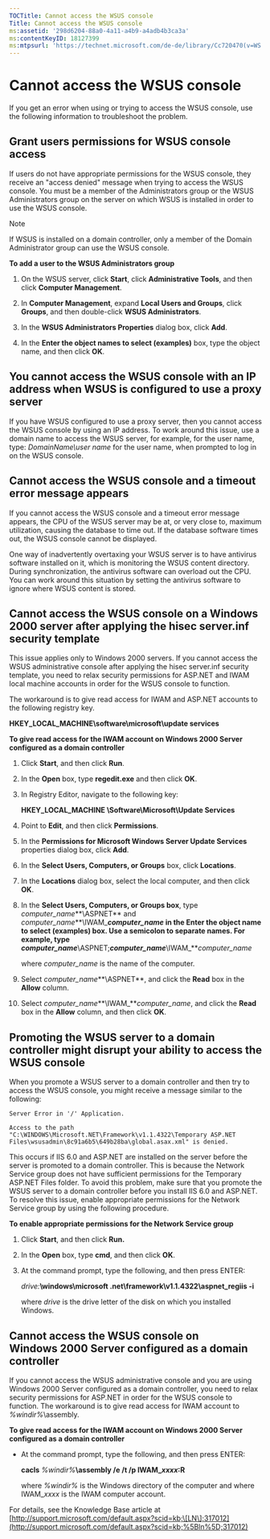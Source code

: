 ```yaml
---
TOCTitle: Cannot access the WSUS console
Title: Cannot access the WSUS console
ms:assetid: '298d6204-88a0-4a11-a4b9-a4adb4b3ca3a'
ms:contentKeyID: 18127399
ms:mtpsurl: 'https://technet.microsoft.com/de-de/library/Cc720470(v=WS.10)'
---
```


Cannot access the WSUS console
==============================

If you get an error when using or trying to access the WSUS console, use the following information to troubleshoot the problem.

Grant users permissions for WSUS console access
-----------------------------------------------

If users do not have appropriate permissions for the WSUS console, they receive an "access denied" message when trying to access the WSUS console. You must be a member of the Administrators group or the WSUS Administrators group on the server on which WSUS is installed in order to use the WSUS console.

> [!NOTE]  
> If WSUS is installed on a domain controller, only a member of the Domain Administrator group can use the WSUS console.

**To add a user to the WSUS Administrators group**
1.  On the WSUS server, click **Start**, click **Administrative Tools**, and then click **Computer Management**.

2.  In **Computer Management**, expand **Local Users and Groups**, click **Groups**, and then double-click **WSUS Administrators**.

3.  In the **WSUS Administrators Properties** dialog box, click **Add**.

4.  In the **Enter the object names to select (examples)** box, type the object name, and then click **OK**.

You cannot access the WSUS console with an IP address when WSUS is configured to use a proxy server
---------------------------------------------------------------------------------------------------

If you have WSUS configured to use a proxy server, then you cannot access the WSUS console by using an IP address. To work around this issue, use a domain name to access the WSUS server, for example, for the user name, type: *DomainName\\user name* for the user name, when prompted to log in on the WSUS console.

Cannot access the WSUS console and a timeout error message appears
------------------------------------------------------------------

If you cannot access the WSUS console and a timeout error message appears, the CPU of the WSUS server may be at, or very close to, maximum utilization, causing the database to time out. If the database software times out, the WSUS console cannot be displayed.

One way of inadvertently overtaxing your WSUS server is to have antivirus software installed on it, which is monitoring the WSUS content directory. During synchronization, the antivirus software can overload out the CPU. You can work around this situation by setting the antivirus software to ignore where WSUS content is stored.

Cannot access the WSUS console on a Windows 2000 server after applying the hisec server.inf security template
-------------------------------------------------------------------------------------------------------------

This issue applies only to Windows 2000 servers. If you cannot access the WSUS administrative console after applying the hisec server.inf security template, you need to relax security permissions for ASP.NET and IWAM local machine accounts in order for the WSUS console to function.

The workaround is to give read access for IWAM and ASP.NET accounts to the following registry key.

**HKEY\_LOCAL\_MACHINE\\software\\microsoft\\update services**

**To give read access for the IWAM account on Windows 2000 Server configured as a domain controller**
1.  Click **Start**, and then click **Run**.

2.  In the **Open** box, type **regedit.exe** and then click **OK**.

3.  In Registry Editor, navigate to the following key:

    **HKEY\_LOCAL\_MACHINE \\Software\\Microsoft\\Update Services**

4.  Point to **Edit**, and then click **Permissions**.

5.  In the **Permissions for Microsoft Windows Server Update Services** properties dialog box, click **Add**.

6.  In the **Select Users, Computers, or Groups** box, click **Locations**.

7.  In the **Locations** dialog box, select the local computer, and then click **OK**.

8.  In the **Select Users, Computers, or Groups box**, type *computer\_name***\\ASPNET** and *computer\_name***\\IWAM\_***computer\_name* in the **Enter the object name to select (examples)** box. Use a semicolon to separate names. For example, type *computer\_name***\\ASPNET;***computer\_name***\\IWAM\_***computer\_name*

    where *computer\_name* is the name of the computer.

9.  Select *computer\_name***\\ASPNET**, and click the **Read** box in the **Allow** column.

10. Select *computer\_name***\\IWAM\_***computer\_name*, and click the **Read** box in the **Allow** column, and then click **OK**.

Promoting the WSUS server to a domain controller might disrupt your ability to access the WSUS console
------------------------------------------------------------------------------------------------------

When you promote a WSUS server to a domain controller and then try to access the WSUS console, you might receive a message similar to the following:

`Server Error in '/' Application. `

`Access to the path "C:\WINDOWS\Microsoft.NET\Framework\v1.1.4322\Temporary ASP.NET Files\wsusadmin\8c91a6b5\649b28ba\global.asax.xml" is denied. `

This occurs if IIS 6.0 and ASP.NET are installed on the server before the server is promoted to a domain controller. This is because the Network Service group does not have sufficient permissions for the Temporary ASP.NET Files folder. To avoid this problem, make sure that you promote the WSUS server to a domain controller before you install IIS 6.0 and ASP.NET. To resolve this issue, enable appropriate permissions for the Network Service group by using the following procedure.

**To enable appropriate permissions for the Network Service group**
1.  Click **Start**, and then click **Run.**

2.  In the **Open** box, type **cmd**, and then click **OK**.

3.  At the command prompt, type the following, and then press ENTER:

    *drive:***\\windows\\microsoft .net\\framework\\v1.1.4322\\aspnet\_regiis -i**

    where *drive* is the drive letter of the disk on which you installed Windows.

Cannot access the WSUS console on Windows 2000 Server configured as a domain controller
---------------------------------------------------------------------------------------

If you cannot access the WSUS administrative console and you are using Windows 2000 Server configured as a domain controller, you need to relax security permissions for ASP.NET in order for the WSUS console to function. The workaround is to give read access for IWAM account to *%windir%*\\assembly.

**To give read access for the IWAM account on Windows 2000 Server configured as a domain controller**
-   At the command prompt, type the following, and then press ENTER:

    **cacls** *%windir%***\\assembly /e /t /p IWAM\_***xxxx***:R**

    where *%windir%* is the Windows directory of the computer and where IWAM\_*xxxx* is the IWAM computer account.

For details, see the Knowledge Base article at [http://support.microsoft.com/default.aspx?scid=kb;\[LN\];317012](http://support.microsoft.com/default.aspx?scid=kb;%5Bln%5D;317012)
